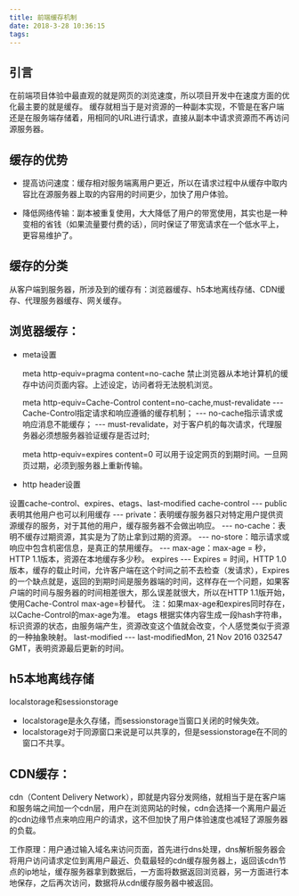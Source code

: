 ```yaml
---
title: 前端缓存机制
date: 2018-3-28 10:36:15
tags:
---
```


## 引言 ##

  在前端项目体验中最直观的就是网页的浏览速度，所以项目开发中在速度方面的优化最主要的就是缓存。<!-- more -->
  缓存就相当于是对资源的一种副本实现，不管是在客户端还是在服务端存储着，用相同的URL进行请求，直接从副本中请求资源而不再访问源服务器。

## 缓存的优势 ##

 - 提高访问速度：缓存相对服务端离用户更近，所以在请求过程中从缓存中取内容比在源服务器上取的内容用的时间更少，加快了用户体验。

 - 降低网络传输：副本被重复使用，大大降低了用户的带宽使用，其实也是一种变相的省钱（如果流量要付费的话），同时保证了带宽请求在一个低水平上，更容易维护了。
 
## 缓存的分类 ##

从客户端到服务器，所涉及到的缓存有：浏览器缓存、h5本地离线存储、CDN缓存、代理服务器缓存、网关缓存。

## 浏览器缓存： ##

- meta设置

   meta http-equiv=pragma content=no-cache
禁止浏览器从本地计算机的缓存中访问页面内容。上述设定，访问者将无法脱机浏览。

   meta http-equiv=Cache-Control content=no-cache,must-revalidate
--- Cache-Control指定请求和响应遵循的缓存机制；
--- no-cache指示请求或响应消息不能缓存；
--- must-revalidate，对于客户机的每次请求，代理服务器必须想服务器验证缓存是否过时;

     meta http-equiv=expires content=0
 可以用于设定网页的到期时间。一旦网页过期，必须到服务器上重新传输。

- http header设置

 设置cache-control、expires、etags、last-modified
cache-control
--- public表明其他用户也可以利用缓存
--- private：表明缓存服务器只对特定用户提供资源缓存的服务，对于其他的用户，缓存服务器不会做出响应。
--- no-cache：表明不缓存过期资源，其实是为了防止拿到过期的资源。
--- no-store：暗示请求或响应中包含机密信息，是真正的禁用缓存。
--- max-age：max-age = 秒，HTTP 1.1版本，资源在本地缓存多少秒。
expires
--- Expires = 时间，HTTP 1.0 版本，缓存的载止时间，允许客户端在这个时间之前不去检查（发请求），Expires 的一个缺点就是，返回的到期时间是服务器端的时间，这样存在一个问题，如果客户端的时间与服务器的时间相差很大，那么误差就很大，所以在HTTP 1.1版开始，使用Cache-Control max-age=秒替代。
注：如果max-age和expires同时存在，以Cache-Control的max-age为准。
etags
根据实体内容生成一段hash字符串，标识资源的状态，由服务端产生，资源改变这个值就会改变，个人感觉类似于资源的一种抽象映射。
last-modified
--- last-modifiedMon, 21 Nov 2016 032547 GMT，表明资源最后更新的时间。

## h5本地离线存储 ##

 localstorage和sessionstorage

 - localstorage是永久存储，而sessionstorage当窗口关闭的时候失效。
 - localstorage对于同源窗口来说是可以共享的，但是sessionstorage在不同的窗口不共享。

## CDN缓存： ##

   cdn（Content Delivery Network），即就是内容分发网络，就相当于是在客户端和服务端之间加一个cdn层，用户在浏览网站的时候，cdn会选择一个离用户最近的cdn边缘节点来响应用户的请求，这不但加快了用户体验速度也减轻了源服务器的负载。

   工作原理：用户通过输入域名来访问页面，首先进行dns处理，dns解析服务器会将用户访问请求定位到离用户最近、负载最轻的cdn缓存服务器上，返回该cdn节点的ip地址，缓存服务器拿到数据后，一方面将数据返回浏览器，另一方面进行本地保存，之后再次访问，数据将从cdn缓存服务器中被返回。
